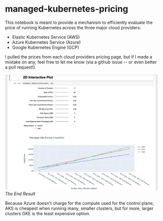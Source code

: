 # managed-kubernetes-pricing

This notebook is meant to provide a mechanism to efficiently evaluate the price of running Kubernetes across the three major cloud providers:

 - Elastic Kubernetes Service (AWS)
 - Azure Kubernetes Service (Azure)
 - Google Kubernetes Engine (GCP)

I pulled the prices from each cloud providers pricing page, but if I made a mistake on any, feel free to let me know (via a github issue -- or even better a pull request!).

![](images/interactive-plot.png)
*The End Result*

Because Azure doesn't charge for the compute used for the control plane, AKS is cheapest when running many, smaller clusters, but for more, larger clusters GKE is the least expensive option.
